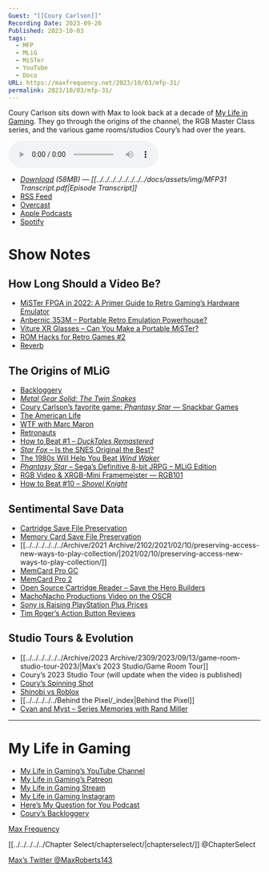 ```yaml
---
Guest: "[[Coury Carlson]]"
Recording Date: 2023-09-26
Published: 2023-10-03
tags:
  - MFP
  - MLiG
  - MiSTer
  - YouTube
  - Doco
URL: https://maxfrequency.net/2023/10/03/mfp-31/
permalink: 2023/10/03/mfp-31/
---
```

Coury Carlson sits down with Max to look back at a decade of [My Life in Gaming](https://www.youtube.com/@mylifeingaming/). They go through the origins of the channel, the RGB Master Class series, and the various game rooms/studios Coury’s had over the years.

<audio controls>
  <source src="https://traffic.libsyn.com/maxfrequency/MFP31_Final.mp3">
</audio>

- *[Download](https://traffic.libsyn.com/maxfrequency/MFP31_Final.mp3) (58MB)  — [[../../../../../../../../docs/assets/img/MFP31 Transcript.pdf|Episode Transcript]]*
- [RSS Feed](https://maxfrequency.libsyn.com/rss)
- [Overcast](https://overcast.fm/itunes1557043396)
- [Apple Podcasts](https://podcasts.apple.com/us/podcast/the-max-frequency-podcast/id1557043396)
- [Spotify](https://open.spotify.com/show/3W1LwBNmhZ6s5QmQViWXKn)

# Show Notes
## How Long Should a Video Be?

- [MiSTer FPGA in 2022: A Primer Guide to Retro Gaming’s Hardware Emulator](https://youtube.com/watch?v=rhT6YYRH1EI)
- [Anbernic 353M – Portable Retro Emulation Powerhouse?](https://youtube.com/watch?v=AEgoXxIWKkE)
- [Viture XR Glasses – Can You Make a Portable MiSTer?](https://youtube.com/watch?v=JlzOAzxA25U)
- [ROM Hacks for Retro Games #2](https://youtube.com/watch?v=7U1Par2HCoQ)
- [Reverb](https://reverb.com/)
## The Origins of MLiG

- [Backloggery](https://backloggery.com/)
- [*Metal Gear Solid: The Twin Snakes*](https://en.wikipedia.org/wiki/Metal_Gear_Solid:_The_Twin_Snakes)
- [Coury Carlson’s favorite game: *Phantasy Star* — Snackbar Games](https://youtube.com/watch?v=RaIpiluetv4)
- [The American Life](https://www.thisamericanlife.org/)
- [WTF with Marc Maron](https://www.wtfpod.com/)
- [Retronauts](https://retronauts.com/)
- [How to Beat #1 – *DuckTales Remastered*](https://youtube.com/watch?v=tq9iddlSEt8)
- [*Star Fox* – Is the SNES Original the Best?](https://youtube.com/watch?v=KlS5ecrDBls)
- [The 1980s Will Help You Beat *Wind Waker*](https://www.kotaku.com.au/2013/11/the-1980s-will-help-you-beat-wind-waker/)
- [*Phantasy Star* – Sega’s Definitive 8-bit JRPG – MLiG Edition](https://youtube.com/watch?v=7VoR4uwUVF4)
- [RGB Video & XRGB-Mini Framemeister — RGB101](https://youtube.com/watch?v=43dzrCAfU3A)
- [How to Beat #10 – *Shovel Knight*](https://youtube.com/watch?v=O6xP1KHeIM8)
## Sentimental Save Data

- [Cartridge Save File Preservation](https://youtube.com/watch?v=_tVJYdZRAXg)
- [Memory Card Save File Preservation](https://youtube.com/watch?v=ic-LtyX-ICg)
- [[../../../../../../Archive/2021 Archive/2102/2021/02/10/preserving-access-new-ways-to-play-collection/|2021/02/10/preserving-access-new-ways-to-play-collection/]]
- [MemCard Pro GC](https://8bitmods.com/memcard-pro-gc-for-gamecube-smoke-black/)
- [MemCard Pro 2](https://8bitmods.com/memcard-pro2-for-ps2-and-ps1-smoke-black/)
- [Open Source Cartridge Reader – Save the Hero Builders](https://savethehero.builders/)
- [MachoNacho Productions Video on the OSCR](https://youtube.com/watch?v=k_aNSev7Y0M)
- [Sony is Raising PlayStation Plus Prices](https://www.theverge.com/2023/8/30/23852353/playstation-plus-prices-increase-essential-extra-premium)
- [Tim Roger’s Action Button Reviews](https://www.youtube.com/@ActionButton)
## Studio Tours & Evolution

- [[../../../../../../Archive/2023 Archive/2309/2023/09/13/game-room-studio-tour-2023/|Max’s 2023 Studio/Game Room Tour]]
- Coury’s 2023 Studio Tour (will update when the video is published)
- [Coury’s Spinning Shot](https://youtube.com/watch?v=hVW-ljlXHqI&t=690)
- [Shinobi vs Roblox](https://www.instagram.com/p/CxZZ3ROOSEh/)
- [[../../../../../Behind the Pixel/_index|Behind the Pixel]]
- [Cyan and Myst – Series Memories with Rand Miller](https://youtube.com/watch?v=Zx1a1boLQxU)

---
# My Life in Gaming

- [My Life in Gaming’s YouTube Channel](https://www.youtube.com/@mylifeingaming)
- [My Life in Gaming’s Patreon](https://www.patreon.com/mylifeingaming)
- [My Life in Gaming Stream](https://www.youtube.com/@mylifeingaming/live)
- [My Life in Gaming Instagram](https://www.instagram.com/mylifeingaming/)
- [Here’s My Question for You Podcast](https://www.youtube.com/@heresmypodcast)
- [Coury’s Backloggery](https://backloggery.com/CouryC)

[Max Frequency](https://www.maxfrequency.net/)

[[../../../../../Chapter Select/chapterselect/|chapterselect/]] @ChapterSelect

[Max’s Twitter @MaxRoberts143](https://www.twitter.com/MaxRoberts143)